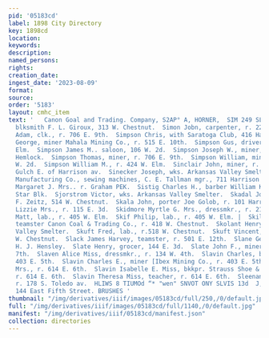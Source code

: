 ```yaml
---
pid: '05183cd'
label: 1898 City Directory
key: 1898cd
location: 
keywords: 
description: 
named_persons: 
rights: 
creation_date: 
ingest_date: '2023-08-09'
format: 
source: 
order: '5183'
layout: cmhc_item
text: '   Canon Goal and Trading. Company, S2AP° A, HORNER,  SIM 249 SLE  Simon Delvini,
  blksmith F. L. Giroux, 313 W. Chestnut.  Simon Jobn, carpenter, r. 224 E. 6th.  Simpson
  Adam, clk., r. 706 E. 9th.  Simpson Chris, with Saratoga Club, 416 Harrison av.  Simpson
  George, miner Mahala Mining Co., r. 515 E. 10th.  Simpson Gus, driver, r. 306 W.
  Elm.  Simpson James M.. saloon, 106 W. 2d.  Simpson Joseph W., miner, r. 144 S.
  Hemlock.  Simpson Thomas, miner, r. 706 E. 9th.  Simpson William, miner, r. 123
  W. 2d.  Simpson William M., r. 424 W. Elm.  Sinclair John, miner, r. California
  Gulch E. of Harrison av.  Sinecker Joseph, wks. Arkansas Valley Smelter.  Singer
  Manufacturing Co., sewing machines, C. E. Tallman mgr., 711 Harrison av.  Singleton
  Margaret J. Mrs.. r. Graham PEK.  Sistig Charles H., barber William Kissel, r. 9
  Star Blk.  Sjorstrom Victor, wks. Arkansas Valley Smelter.  Skadal Joseph, bartdr.
  F. Zeitz, 514 W. Chestnut.  Skala John, porter Joe Golob, r. 101 Harrison av.  Skelton
  Lizzie Mrs., r. 115 E. 3d.  Skidmore Myrtle G. Mrs., dressmkr., r. 218 W. 5th.  Skif
  Matt, lab., r. 405 W. Elm.  Skif Philip, lab., r. 405 W. Elm. |  Skiles W. Albert,
  teamster Canon Coal & Trading Co., r. 418 W. Chestnut.  Skolant Henry, wks. Arkansas
  Valley Smelter.  Skuft Fred, lab., r.518 W. Chestnut.  Skuft Vincent, lab., r. 518
  W. Chestnut.  Slack James Harvey, teamster, r. 501 E. 12th.  Slane George W., waiter
  H. J. Hensley.  Slate Henry, grocer, 144 E. 3d.  Slate John F., miner, r. 227 E.
  7th.  Slaven Alice Miss, dressmkr., r. 134 W. 4th.  Slavin Charles, blksmith, r.
  403 E. 5th.  Slavin Charles E., miner [Ibex Mining Co., r. 403 E. 5th.  Slavin Edward
  Mrs., r. 614 E. 6th.  Slavin Isabelle E. Miss, bkkpr. Strauss Shoe & Clothing Co.,
  r. 614 E. 6th.  Slavin Theresa Miss, teacher, r. 614 E. 6th.  Sleenan Samuel, miner,
  r. 178 S. Toledo av.  HLIWS 8 TIUMOd “* "wen" SNVOT ONY SLVIS 13d  J, J. QUINN,
  144 East Fifth Street. BRUSHES '
thumbnail: "/img/derivatives/iiif/images/05183cd/full/250,/0/default.jpg"
full: "/img/derivatives/iiif/images/05183cd/full/1140,/0/default.jpg"
manifest: "/img/derivatives/iiif/05183cd/manifest.json"
collection: directories
---
```

